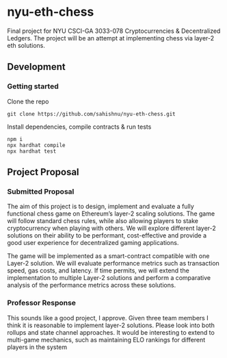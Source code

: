# nyu-eth-chess

Final project for NYU CSCI-GA 3033-078 Cryptocurrencies &amp; Decentralized Ledgers. The project will be an attempt at implementing chess via layer-2 eth solutions.


## Development

### Getting started

Clone the repo
```
git clone https://github.com/sahishnu/nyu-eth-chess.git
```

Install dependencies, compile contracts & run tests
```
npm i
npx hardhat compile
npx hardhat test
```


## Project Proposal

### Submitted Proposal

The aim of this project is to design, implement and evaluate a fully functional chess game on Ethereum’s layer-2 scaling solutions. The game will follow standard chess rules, while also allowing players to stake cryptocurrency when playing with others. We will explore different layer-2 solutions on their ability to be performant, cost-effective and provide a good user experience for decentralized gaming applications.

The game will be implemented as a smart-contract compatible with one Layer-2 solution. We will evaluate performance metrics such as transaction speed, gas costs, and latency. If time permits, we will extend the implementation to multiple Layer-2 solutions and perform a comparative analysis of the performance metrics across these solutions.

### Professor Response

This sounds like a good project, I approve. Given three team members I think it is reasonable to implement layer-2 solutions. Please look into both rollups and state channel approaches. It would be interesting to extend to multi-game mechanics, such as maintaining ELO rankings for different players in the system